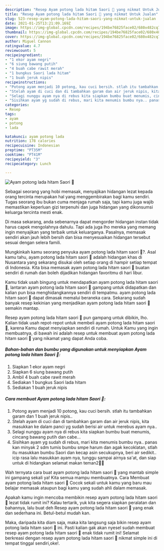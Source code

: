 ```yaml
---
description: "Resep Ayam potong lada hitam Saori 🤩 yang nikmat Untuk Jualan"
title: "Resep Ayam potong lada hitam Saori 🤩 yang nikmat Untuk Jualan"
slug: 523-resep-ayam-potong-lada-hitam-saori-yang-nikmat-untuk-jualan
date: 2021-01-25T13:21:09.169Z
image: https://img-global.cpcdn.com/recipes/194be76825face02/680x482cq70/ayam-potong-lada-hitam-saori-🤩-foto-resep-utama.jpg
thumbnail: https://img-global.cpcdn.com/recipes/194be76825face02/680x482cq70/ayam-potong-lada-hitam-saori-🤩-foto-resep-utama.jpg
cover: https://img-global.cpcdn.com/recipes/194be76825face02/680x482cq70/ayam-potong-lada-hitam-saori-🤩-foto-resep-utama.jpg
author: Miguel Cannon
ratingvalue: 4.7
reviewcount: 5
recipeingredient:
- "1 ekor ayam negri"
- "6 siung bawang putih"
- "4 buah cabe rawit merah"
- "1 bungkus Saori lada hitam"
- "1 buah jeruk nipis"
recipeinstructions:
- "Potong ayam menjadi 10 potong, kau cuci bersih. stlah itu tambahkan garam dan 1 buah jeruk nipis.."
- "Stelah ayam di cuci dan di tambahkan garam dan air jeruk nipis, kita masukkan ke dalam panci yg sudah berisi air untuk merebus ayam nya.."
- "Selagi nunggu ayam nya di rebus kita siapkan bumbu buat menumis, cincang bawang putih dan cabe..."
- "Sisihkan ayam yg sudah di rebus, mari kita menumis bumbu nya.. panas kan minyak 2 sdm tumis bumbu smpe harum dan agak kecoklatan, stlah itu masukkan bumbu Saori dan kecap asin secukupnya, beri air sedikit.. icip rasa lalu masukkan ayam nya, tunggu sampai airnya sa&#39;at, dan siap untuk di hidangkan selamat makan teman2🤩🤩"
categories:
- Resep
tags:
- ayam
- potong
- lada

katakunci: ayam potong lada 
nutrition: 178 calories
recipecuisine: Indonesian
preptime: "PT35M"
cooktime: "PT41M"
recipeyield: "3"
recipecategory: Lunch

---
```



![Ayam potong lada hitam Saori 🤩](https://img-global.cpcdn.com/recipes/194be76825face02/680x482cq70/ayam-potong-lada-hitam-saori-🤩-foto-resep-utama.jpg)

Sebagai seorang yang hobi memasak, menyajikan hidangan lezat kepada orang tercinta merupakan hal yang menggembirakan bagi kamu sendiri. Tugas seorang ibu bukan cuma menjaga rumah saja, tapi kamu juga wajib memastikan keperluan gizi terpenuhi dan juga hidangan yang dikonsumsi keluarga tercinta mesti enak.

Di masa  sekarang, anda sebenarnya dapat mengorder hidangan instan tidak harus capek mengolahnya dahulu. Tapi ada juga lho mereka yang memang ingin menyajikan yang terbaik untuk keluarganya. Pasalnya, memasak sendiri akan jauh lebih bersih dan bisa menyesuaikan hidangan tersebut sesuai dengan selera famili. 



Mungkinkah kamu seorang penyuka ayam potong lada hitam saori 🤩?. Asal kamu tahu, ayam potong lada hitam saori 🤩 adalah hidangan khas di Nusantara yang sekarang disukai oleh setiap orang di hampir setiap tempat di Indonesia. Kita bisa memasak ayam potong lada hitam saori 🤩 buatan sendiri di rumah dan boleh dijadikan hidangan favoritmu di hari libur.

Kamu tidak usah bingung untuk mendapatkan ayam potong lada hitam saori 🤩, lantaran ayam potong lada hitam saori 🤩 gampang untuk didapatkan dan kalian pun bisa menghidangkannya sendiri di tempatmu. ayam potong lada hitam saori 🤩 dapat dimasak memalui beraneka cara. Sekarang sudah banyak resep kekinian yang menjadikan ayam potong lada hitam saori 🤩 semakin mantap.

Resep ayam potong lada hitam saori 🤩 pun gampang untuk dibikin, lho. Kalian tidak usah repot-repot untuk membeli ayam potong lada hitam saori 🤩, karena Kamu dapat menyiapkan sendiri di rumah. Untuk Kamu yang ingin membuatnya, di bawah ini adalah resep untuk membuat ayam potong lada hitam saori 🤩 yang nikamat yang dapat Anda coba.

<!--inarticleads1-->

##### Bahan-bahan dan bumbu yang digunakan untuk menyiapkan Ayam potong lada hitam Saori 🤩:

1. Siapkan 1 ekor ayam negri
1. Siapkan 6 siung bawang putih
1. Ambil 4 buah cabe rawit merah
1. Sediakan 1 bungkus Saori lada hitam
1. Sediakan 1 buah jeruk nipis




<!--inarticleads2-->

##### Cara membuat Ayam potong lada hitam Saori 🤩:

1. Potong ayam menjadi 10 potong, kau cuci bersih. stlah itu tambahkan garam dan 1 buah jeruk nipis..
1. Stelah ayam di cuci dan di tambahkan garam dan air jeruk nipis, kita masukkan ke dalam panci yg sudah berisi air untuk merebus ayam nya..
1. Selagi nunggu ayam nya di rebus kita siapkan bumbu buat menumis, cincang bawang putih dan cabe...
1. Sisihkan ayam yg sudah di rebus, mari kita menumis bumbu nya.. panas kan minyak 2 sdm tumis bumbu smpe harum dan agak kecoklatan, stlah itu masukkan bumbu Saori dan kecap asin secukupnya, beri air sedikit.. icip rasa lalu masukkan ayam nya, tunggu sampai airnya sa&#39;at, dan siap untuk di hidangkan selamat makan teman2🤩🤩




Wah ternyata cara buat ayam potong lada hitam saori 🤩 yang mantab simple ini gampang sekali ya! Kita semua mampu membuatnya. Cara Membuat ayam potong lada hitam saori 🤩 Cocok sekali untuk kamu yang baru mau belajar memasak ataupun bagi kamu yang sudah ahli dalam memasak.

Apakah kamu ingin mencoba membikin resep ayam potong lada hitam saori 🤩 lezat tidak rumit ini? Kalau tertarik, yuk kita segera siapkan peralatan dan bahannya, lalu buat deh Resep ayam potong lada hitam saori 🤩 yang enak dan sederhana ini. Betul-betul mudah kan. 

Maka, daripada kita diam saja, maka kita langsung saja bikin resep ayam potong lada hitam saori 🤩 ini. Pasti kalian gak akan nyesel sudah membuat resep ayam potong lada hitam saori 🤩 enak tidak rumit ini! Selamat berkreasi dengan resep ayam potong lada hitam saori 🤩 nikmat simple ini di tempat tinggal sendiri,oke!.

